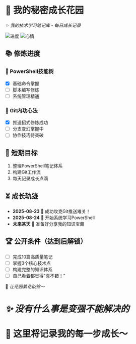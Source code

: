 # 🌱 我的秘密成长花园  
*✨ 我的技术学习笔记库 - 每日成长记录*

![进度](https://progress-bar.dev/50/?title=修炼进度)
![心情](https://img.shields.io/badge/今日心情-😊🌸-ff69b4)

## 📚 修炼进度
### 🐚 PowerShell技能树
- [x] 基础命令掌握
- [ ] 脚本编写修炼
- [ ] 系统管理精通

### 🔧 Git内功心法  
- [x] 推送招式修炼成功
- [ ] 分支变幻掌握中
- [ ] 协作技巧待突破

## 🎯 短期目标
1. 整理PowerShell笔记体系
2. 构建Git工作流
3. 每天记录成长点滴

## ⏳ 成长轨迹
- **2025-08-23** 🎉 成功攻克Git推送难关！
- **2025-08-24** 🌱 开始系统学习PowerShell
- **未来某天** 🚀 准备好分享我的知识宝藏

## 🏆 公开条件（达到后解锁）
- [ ] 完成10篇高质量笔记
- [ ] 掌握3个核心技术点  
- [ ] 构建完整的知识体系
- [ ] 自己看着都觉得"真不错！"

💫 *让花园繁花似锦～*
  
# *✨ 没有什么事是变强不能解决的*

# 💖 这里将记录我的每一步成长～
